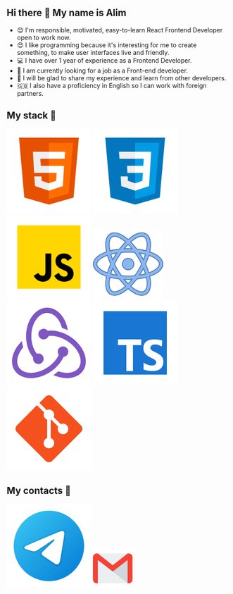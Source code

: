 ## Hi there 👋 My name is Alim

* 😊 I'm responsible, motivated, easy-to-learn React Frontend Developer open to work now.
* 😍 I like programming because it's interesting for me to create something, to make user interfaces live and friendly.
* 💻 I have over 1 year of experience as a Frontend Developer.
* 🔭 I am currently looking for a job as a Front-end developer.
* 👯 I will be glad to share my experience and learn from other developers.
* 🇬🇧 I also have a proficiency in English so I can work with foreign partners.

## My stack :rocket:
![HTML](/svg/html-5.svg)
![CSS](/svg/css3.svg)
![JS](/svg/JS.svg)
![React](/svg/react.svg)
![Redux](/svg/redux.svg)
![TS](/svg/TS.svg)
![Git](/svg/git.svg)

## My contacts :iphone:
[<img src="./svg/telegram.svg">](https://t.me/solemn_lament)
[<img src="./svg/gmail.svg" width="90px" height="90px">](mailto:alim.budaev.2000@gmail.com)


